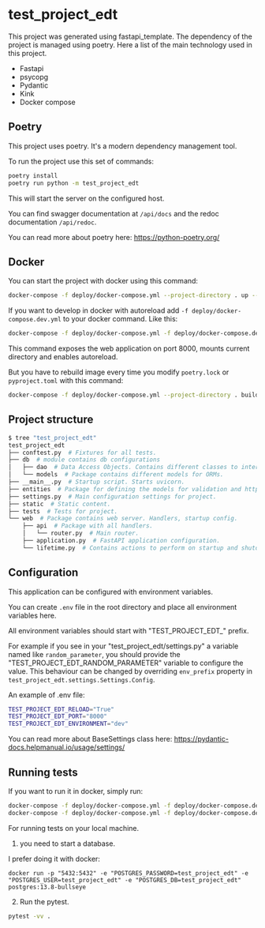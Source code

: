 # test_project_edt

This project was generated using fastapi_template. The dependency of the project is managed using poetry. Here a list of the main technology used in this project.
* Fastapi
* psycopg
* Pydantic
* Kink
* Docker compose


## Poetry

This project uses poetry. It's a modern dependency management
tool.

To run the project use this set of commands:

```bash
poetry install
poetry run python -m test_project_edt
```

This will start the server on the configured host.

You can find swagger documentation at `/api/docs`
and the redoc documentation `/api/redoc`.

You can read more about poetry here: https://python-poetry.org/

## Docker

You can start the project with docker using this command:

```bash
docker-compose -f deploy/docker-compose.yml --project-directory . up --build
```

If you want to develop in docker with autoreload add `-f deploy/docker-compose.dev.yml` to your docker command.
Like this:

```bash
docker-compose -f deploy/docker-compose.yml -f deploy/docker-compose.dev.yml --project-directory . up --build
```

This command exposes the web application on port 8000, mounts current directory and enables autoreload.

But you have to rebuild image every time you modify `poetry.lock` or `pyproject.toml` with this command:

```bash
docker-compose -f deploy/docker-compose.yml --project-directory . build
```

## Project structure

```bash
$ tree "test_project_edt"
test_project_edt
├── conftest.py  # Fixtures for all tests.
├── db  # module contains db configurations
│   ├── dao  # Data Access Objects. Contains different classes to interact with database.
│   └── models  # Package contains different models for ORMs.
├── __main__.py  # Startup script. Starts uvicorn.
├── entities  # Package for defining the models for validation and http responses
├── settings.py  # Main configuration settings for project.
├── static  # Static content.
├── tests  # Tests for project.
└── web  # Package contains web server. Handlers, startup config.
    ├── api  # Package with all handlers.
    │   └── router.py  # Main router.
    ├── application.py  # FastAPI application configuration.
    └── lifetime.py  # Contains actions to perform on startup and shutdown.
```

## Configuration

This application can be configured with environment variables.

You can create `.env` file in the root directory and place all
environment variables here.

All environment variables should start with "TEST_PROJECT_EDT_" prefix.

For example if you see in your "test_project_edt/settings.py" a variable named like
`random_parameter`, you should provide the "TEST_PROJECT_EDT_RANDOM_PARAMETER"
variable to configure the value. This behaviour can be changed by overriding `env_prefix` property
in `test_project_edt.settings.Settings.Config`.

An example of .env file:
```bash
TEST_PROJECT_EDT_RELOAD="True"
TEST_PROJECT_EDT_PORT="8000"
TEST_PROJECT_EDT_ENVIRONMENT="dev"
```

You can read more about BaseSettings class here: https://pydantic-docs.helpmanual.io/usage/settings/

## Running tests

If you want to run it in docker, simply run:

```bash
docker-compose -f deploy/docker-compose.yml -f deploy/docker-compose.dev.yml --project-directory . run --build --rm api pytest -vv .
docker-compose -f deploy/docker-compose.yml -f deploy/docker-compose.dev.yml --project-directory . down
```

For running tests on your local machine.
1. you need to start a database.

I prefer doing it with docker:
```
docker run -p "5432:5432" -e "POSTGRES_PASSWORD=test_project_edt" -e "POSTGRES_USER=test_project_edt" -e "POSTGRES_DB=test_project_edt" postgres:13.8-bullseye
```


2. Run the pytest.
```bash
pytest -vv .
```

